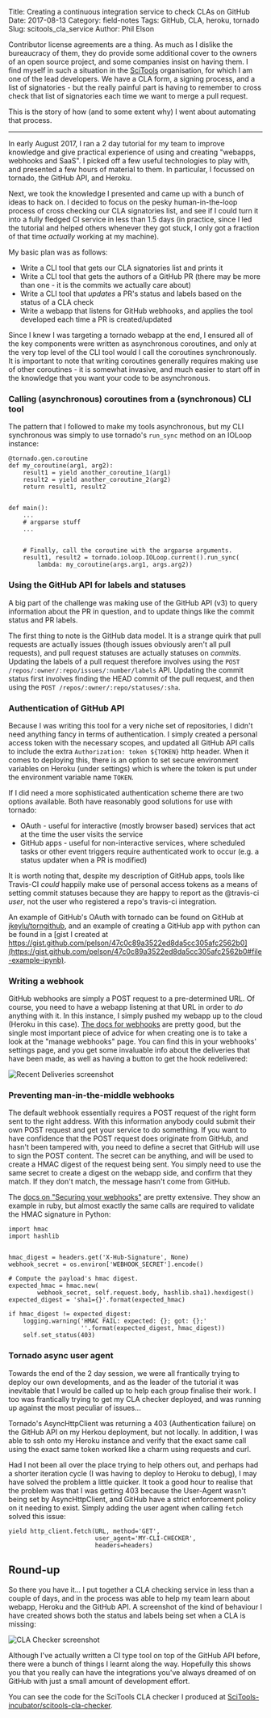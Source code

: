 Title: Creating a continuous integration service to check CLAs on GitHub
Date: 2017-08-13
Category: field-notes
Tags: GitHub, CLA, heroku, tornado
Slug: scitools_cla_service
Author: Phil Elson

Contributor license agreements are a thing. As much as I dislike the bureaucracy of them, they do provide some additional cover
to the owners of an open source project, and some companies insist on having them. I find myself in such a situation in the
[SciTools](https://github.com/SciTools) organisation, for which I am one of the lead developers. We have a CLA form, a signing process, and a list of signatories -
but the really painful part is having to remember to cross check that list of signatories each time we want to merge a pull request.

This is the story of how (and to some extent why) I went about automating that process.

<!-- PELICAN_END_SUMMARY -->
----

In early August 2017, I ran a 2 day tutorial for my team to improve knowledge and give practical experience of
using and creating "webapps, webhooks and SaaS".
I picked off a few useful technologies to play with, and presented a few hours of material to them.
In particular, I focussed on tornado, the GitHub API, and Heroku.

Next, we took the knowledge I presented and came up with a bunch of ideas to hack on. I decided to focus on the pesky human-in-the-loop process of cross checking our CLA signatories list, and see if I could turn it into a fully fledged CI service in less than 1.5 days (in practice, since I led the tutorial and helped others whenever they got stuck, I only got a fraction of that time *actually* working at my machine).

My basic plan was as follows:

 * Write a CLI tool that gets our CLA signatories list and prints it
 * Write a CLI tool that gets the authors of a GitHub PR (there may be more than one - it is the commits we actually care about)
 * Write a CLI tool that *updates* a PR's status and labels based on the status of a CLA check
 * Write a webapp that listens for GitHub webhooks, and applies the tool developed each time a PR is created/updated


Since I knew I was targeting a tornado webapp at the end, I ensured all of the key components were written as asynchronous coroutines, and only at the very top level of the CLI tool would I call the coroutines synchronously. It is important to note that writing coroutines generally requires making use of other coroutines - it is somewhat invasive, and much easier to start off in the knowledge that you want your code to be asynchronous.

### Calling (asynchronous) coroutines from a (synchronous) CLI tool

The pattern that I followed to make my tools asynchronous, but my CLI synchronous was simply to use tornado's ``run_sync`` method on an IOLoop instance:

```
@tornado.gen.coroutine
def my_coroutine(arg1, arg2):
    result1 = yield another_coroutine_1(arg1) 
    result2 = yield another_coroutine_2(arg2)
    return result1, result2


def main():
    ...
    # argparse stuff
    ...


    # Finally, call the coroutine with the argparse arguments.
    result1, result2 = tornado.ioloop.IOLoop.current().run_sync(
        lambda: my_coroutine(args.arg1, args.arg2))

```


### Using the GitHub API for labels and statuses

A big part of the challenge was making use of the GitHub API (v3) to query information about the PR in question, and to update things like the commit status and PR labels.

The first thing to note is the GitHub data model. It is a strange quirk that pull requests are actually issues (though issues obviously aren't all pull requests), and pull request statuses are actually statuses on *commits*. Updating the labels of a pull request therefore involves using the ```POST /repos/:owner/:repo/issues/:number/labels``` API. Updating the commit status first involves finding the HEAD commit of the pull request, and then using the ```POST /repos/:owner/:repo/statuses/:sha```.


### Authentication of GitHub API

Because I was writing this tool for a very niche set of repositories, I didn't need anything fancy in terms of authentication.
I simply created a personal access token with the necessary scopes, and updated all GitHub API calls to include the extra ```Authorization: token ${TOKEN}``` http header.
When it comes to deploying this, there is an option to set secure environment variables on Heroku (under settings) which is where the token is put under the environment variable name ```TOKEN```.

If I did need a more sophisticated authentication scheme there are two options available.
Both have reasonably good solutions for use with tornado:

 * OAuth - useful for interactive (mostly browser based) services that act at the time the user visits the service
 * GitHub apps - useful for non-interactive services, where scheduled tasks or other event triggers require authenticated work to occur (e.g. a status updater when a PR is modified)

It is worth noting that, despite my description of GitHub apps, tools like Travis-CI *could* happily make use of personal access tokens as a means of setting commit statuses because they are happy to report as the @travis-ci *user*, not the user who registered a repo's travis-ci integration.

An example of GitHub's OAuth with tornado can be found on GitHub at [jkeylu/torngithub](https://github.com/jkeylu/torngithub), and an example of creating a GitHub app with python can be found in a [gist I created at https://gist.github.com/pelson/47c0c89a3522ed8da5cc305afc2562b0](https://gist.github.com/pelson/47c0c89a3522ed8da5cc305afc2562b0#file-example-ipynb).


### Writing a webhook

GitHub webhooks are simply a POST request to a pre-determined URL. Of course, you need to have a webapp listening at that URL in order to *do* anything with it. In this instance, I simply pushed my webapp up to the cloud (Heroku in this case). [The docs for webhooks](https://developer.github.com/webhooks/) are pretty good, but the single most important piece of advice for when creating one is to take a look at the "manage webhooks" page. You can find this in your webhooks' settings page, and you get some invaluable info about the deliveries that have been made, as well as having a button to get the hook redelivered:

![Recent Deliveries screenshot]({attach}images/webhooks_recent_delivery.png)


### Preventing man-in-the-middle webhooks

The default webhook essentially requires a POST request of the right form sent to the right address.
With this information anybody could submit their own POST request and get your service to do something.
If you want to have confidence that the POST request does originate from GitHub, and hasn't been tampered with, you need to
define a secret that GitHub will use to sign the POST content. The secret can be anything, and will be used to create a HMAC digest of the request being sent. You simply need to use the same secret to create a digest on the webapp side, and confirm that they match.
If they don't match, the message hasn't come from GitHub.

The [docs on "Securing your webhooks"](https://developer.github.com/webhooks/securing/#validating-payloads-from-github) are pretty extensive. They show an example in ruby, but almost exactly the same calls are required to validate the HMAC signature in Python:

```
import hmac
import hashlib


hmac_digest = headers.get('X-Hub-Signature', None)
webhook_secret = os.environ['WEBHOOK_SECRET'].encode()

# Compute the payload's hmac digest.
expected_hmac = hmac.new(
        webhook_secret, self.request.body, hashlib.sha1).hexdigest()
expected_digest = 'sha1={}'.format(expected_hmac)

if hmac_digest != expected_digest:
    logging.warning('HMAC FAIL: expected: {}; got: {};'
                    ''.format(expected_digest, hmac_digest))
    self.set_status(403)
```


### Tornado async user agent

Towards the end of the 2 day session, we were all frantically trying to deploy our own developments, and as the leader of the tutorial it was inevitable that I would be called up to help each group finalise their work. I too was frantically trying to get my CLA checker deployed, and was running up against the most peculiar of issues...

Tornado's AsyncHttpClient was returning a 403 (Authentication failure) on the GitHub API on my Herkou deployment, but not locally. In addition, I was able to ssh onto my Heroku instance and verify that the exact same call using the exact same token worked like a charm using requests and curl.

Had I not been all over the place trying to help others out, and perhaps had a shorter iteration cycle (I was having to deploy to Heroku to debug), I may have solved the problem a little quicker. It took a good hour to realise that the problem was that I was getting 403 because the User-Agent wasn't being set by AsyncHttpClient, and GitHub have a strict enforcement policy on it needing to exist. Simply adding the user agent when calling ``fetch`` solved this issue:

```
yield http_client.fetch(URL, method='GET',
                        user_agent='MY-CLI-CHECKER',
                        headers=headers)
```


## Round-up

So there you have it... I put together a CLA checking service in less than a couple of days, and in the process was able to help my team learn about webapp, Heroku and the GitHub API. A screenshot of the kind of behaviour I have created shows both the status and labels being set when a CLA is missing:

![CLA Checker screenshot]({attach}images/cla_checker.png)

Although I've actually written a CI type tool on top of the GitHub API before, there were a bunch of things I learnt along the way.
Hopefully this shows you that you really can have the integrations you've always dreamed of on GitHub with just a small amount of development effort.

You can see the code for the SciTools CLA checker I produced at [SciTools-incubator/scitools-cla-checker](https://github.com/SciTools-incubator/scitools-cla-checker).
